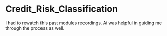 # Credit_Risk_Classification

I had to rewatch this past modules recordings. Ai was helpful in guiding me through the process as well.

